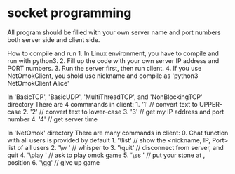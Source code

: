 # socket programming

All program should be filled with your own server name and port numbers both server side and client side.


How to compile and run
    1. In Linux environment, you have to compile and run with python3.
    2. Fill up the code with your own server IP address and PORT numbers.
    3. Run the server first, then run client.
    4. If you use NetOmokClient, you shold use nickname and compile as 'python3 NetOmokClient Alice'

In 'BasicTCP', 'BasicUDP', 'MultiThreadTCP', and 'NonBlockingTCP' directory
There are 4 commmands in client:
    1. '1' // convert text to UPPER-case
    2. '2' // convert text to lower-case
    3. '3' // get my IP address and port number
    4. '4' // get server time

In 'NetOmok' directory
There are many commands in client:
    0. Chat function with all users is provided by default
    1. '\list' // show the <nickname, IP, Port> list of all users
    2. '\w <nickname> <message>' // whisper to <nickname>
    3. '\quit' // disconnect from server, and quit
    4. '\play <nickname>' // ask <nickname> to play omok game
    5. '\ss <x> <y>' // put your stone at <x>, <y> position
    6. '\gg' // give up game